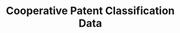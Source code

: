 ---
layout: default
bigquery: https://console.cloud.google.com/bigquery?p=patents-public-data&d=cpc&page=dataset
citation: '“Cooperative Patent Classification” by the EPO and USPTO, for public use. '
contributors: EPO, USPTO
cost: None
description: Cooperative Patent Classification Data contains the scheme and definitions
  of the Cooperative Patent Classification system for classifying patent documents.
  The CPC is the result of a partnership between the EPO and the USPTO in their joint
  effort to develop a common, internationally compatible classification system for
  technical documents, in particular patent publications, which will be used by both
  offices in the patent granting process
documentation: https://www.cooperativepatentclassification.org/cpcSchemeAndDefinitions
last_edit: 04/09/2022, 19:49:51
location: https://www.cooperativepatentclassification.org/index
maintained_by: USPTO, EPO
schema_fields:
- limiting_references
- notAllocatable
- title_full
- level
- children
- additional_only
- informative_references
- limitingReferences
- synonyms
- titleFull
- breakdown_code
- informativeReferences
- application_references
- symbol
- status
- ipc_concordant
- child_groups
- applicationReferences
- residualReferences
- residual_references
- sizeCache
- breakdownCode
- childGroups
- titlePart
- dateRevised
- ipcConcordant
- not_allocatable
- parents
- title_part
- glossary
- date_revised
- definition
shortname: cooperative_patent_classification
tags:
- patents
- science
title: Cooperative Patent Classification Data
uuid: 984374a7-16e9-4b35-9445-458daceb01bf
---